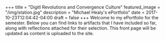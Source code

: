 +++
title = "Digitl Revolutions and Convergence Culture"
featured_image = "/img/station.jpg"
description = "Michael Healy's ePortfolio"
date = 2017-10-23T12:04:42-04:00
draft = false
+++
Welcome to my ePortfolio for the semester. Below you can find links to artifacts that I have included so far, along with reflections attached for their selection. This front page will be updated as content is uploaded to the site. 
